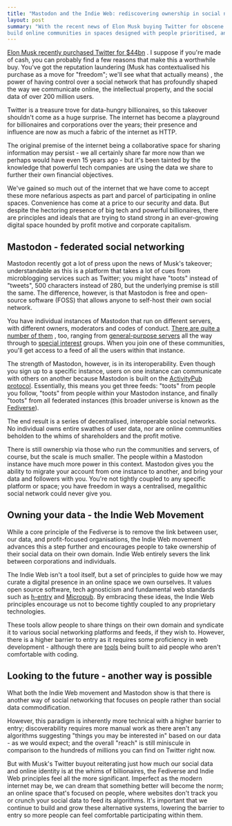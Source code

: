 ```yaml
---
title: "Mastodon and the Indie Web: rediscovering ownership in social networks"
layout: post
summary: "With the recent news of Elon Musk buying Twitter for obscene amounts, some thoughts on what is out there to
build online communities in spaces designed with people prioritised, and ungoverned by billionaires and corporations."
---
```


[Elon Musk recently purchased Twitter for $44bn](https://www.theguardian.com/technology/2022/apr/25/twitter-elon-musk-buy-takeover-deal-tesla)
. I suppose if you're made of cash, you can probably find a few reasons that make this a worthwhile buy. You've got the
reputation laundering (Musk has contextualised his purchase as a move for "freedom"; we'll see what that actually means)
, the power of having control over a social network that has profoundly shaped the way we communicate online, the
intellectual property, and the social data of over 200 million users.

Twitter is a treasure trove for data-hungry billionaires, so this takeover shouldn't come as a huge surprise. The
internet has become a playground for billionaires and corporations over the years; their presence and influence are now
as much a fabric of the internet as HTTP.

The original premise of the internet being a collaborative space for sharing information may persist - we all certainly
share far more now than we perhaps would have even 15 years ago - but it's been tainted by the knowledge that powerful
tech companies are using the data we share to further their own financial objectives.

We've gained so much out of the internet that we have come to accept these more nefarious aspects as part and parcel of
participating in online spaces. Convenience has come at a price to our security and data. But despite the hectoring
presence of big tech and powerful billionaires, there are principles and ideals that are trying to stand strong in an
ever-growing digital space hounded by profit motive and corporate capitalism.

## Mastodon - federated social networking

Mastodon recently got a lot of press upon the news of Musk's takeover; understandable as this is a platform that takes a
lot of cues from microblogging services such as Twitter; you might have "toots" instead of "tweets", 500 characters
instead of 280, but the underlying premise is still the same. The difference, however, is that Mastodon is free and
open-source software (FOSS) that allows anyone to self-host their own social network.

You have individual instances of Mastodon that run on different servers, with different owners, moderators and codes of
conduct. [There are quite a number of them](https://github.com/McKael/mastodon-documentation/blob/master/Using-Mastodon/List-of-Mastodon-instances.md)
, too, ranging from [general-purpose servers](https://mastodon.social/) all the way through
to [special interest](https://kith.kitchen/about) groups. When you join one of these communities, you'll get access to a
feed of all the users within that instance.

The strength of Mastodon, however, is in its interoperability. Even though you sign up to a specific instance, users on
one instance can communicate with others on another because Mastodon is built on
the [ActivityPub protocol](https://activitypub.rocks/). Essentially, this means you get three feeds: "toots" from people
you follow, "toots" from people within your Mastodon instance, and finally "toots" from all federated instances (this
broader universe is known as the [Fediverse](https://en.wikipedia.org/wiki/Fediverse)).

The end result is a series of decentralised, interoperable social networks. No individual owns entire swathes of user
data, nor are online communities beholden to the whims of shareholders and the profit motive.

There is still ownership via those who run the communities and servers, of course, but the scale is much smaller. The
people within a Mastodon instance have much more power in this context. Mastodon gives you the ability to migrate your
account from one instance to another, and bring your data and followers with you. You're not tightly coupled to any
specific platform or space; you have freedom in ways a centralised, megalithic social network could never give you.

## Owning your data - the Indie Web Movement

While a core principle of the Fediverse is to remove the link between user, our data, and profit-focused organisations,
the Indie Web movement advances this a step further and encourages people to take ownership of their social data on
their own domain. Indie Web entirely severs the link between corporations and individuals.

The Indie Web isn't a tool itself, but a set of principles to guide how we may curate a digital presence in an online
space we own ourselves. It values open source software, tech agnosticism and fundamental web standards such
as [h-entry](https://microformats.org/wiki/h-entry) and [Micropub](https://micropub.spec.indieweb.org/). By embracing
these ideas, the Indie Web principles encourage us not to become tightly coupled to any proprietary technologies.

These tools allow people to share things on their own domain and syndicate it to various social networking platforms and
feeds, if they wish to. However, there is a higher barrier to entry as it requires some proficiency in web development -
although there are [tools](https://sitejs.org/) being built to aid people who aren't comfortable with coding.

## Looking to the future - another way is possible

What both the Indie Web movement and Mastodon show is that there is another way of social networking that focuses on
people rather than social data commodification.

However, this paradigm is inherently more technical with a higher barrier to entry; discoverability requires more manual
work as there aren't any algorithms suggesting "things you may be interested in" based on our data - as we would expect;
and the overall "reach" is still miniscule in comparison to the hundreds of millions you can find on Twitter right now.

But with Musk's Twitter buyout reiterating just how much our social data and online identity is at the whims of
billionaires, the Fediverse and Indie Web principles feel all the more significant. Imperfect as the modern internet may
be, we can dream that something better will become the norm; an online space that's focused on people, where websites
don't track you or crunch your social data to feed its algorithms. It's important that we continue to build and grow
these alternative systems, lowering the barrier to entry so more people can feel comfortable participating within them.